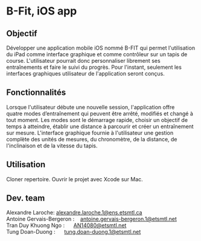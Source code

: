# B-Fit, iOS app

## Objectif

Développer une application mobile iOS nommé B-FIT qui permet l'utilisation du iPad comme interface graphique et comme contrôleur sur un tapis de course. L'utilisateur pourrait donc personnaliser librement ses entraînements et faire le suivi du progrès. Pour l'instant, seulement les interfaces graphiques utilisateur de l'application seront conçus.

## Fonctionnalités

Lorsque l'utilisateur débute une nouvelle session, l'application offre quatre modes d’entraînement qui peuvent être arrêté, modifiés et changé à tout moment. Les modes sont le démarrage rapide, choisir un objectif de temps à atteindre, établir une distance à parcourir et créer un entraînement sur mesure. L'interface graphique fournie à l'utilisateur une gestion complète des unités de mesures, du chronomètre, de la distance, de l'inclinaison et de la vitesse du tapis.

## Utilisation

Cloner repertoire. Ouvrir le projet avec Xcode sur Mac.

## Dev. team

Alexandre Laroche:            alexandre.laroche.1@ens.etsmtl.ca <br/>
Antoine Gervais-Bergeron :    antoine.gervais-bergeron.1@etsmtl.net <br/>
Tran Duy Khuong Ngo :         AN14080@etsmtl.net <br/>
Tung Doan-Duong :             tung.doan-duong.1@etsmtl.net
